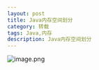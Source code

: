 ```yaml
---
layout: post
title: Java内存空间划分
category: 转载
tags: Java,内存
description: Java内存空间划分
---
```


![image.png](https://upload-images.jianshu.io/upload_images/10649427-23f4e10582f1d216.png?imageMogr2/auto-orient/strip%7CimageView2/2/w/1240)
